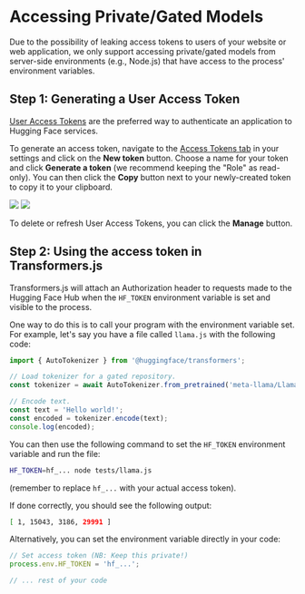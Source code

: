 
# Accessing Private/Gated Models

<Tip>

Due to the possibility of leaking access tokens to users of your website or web application, we only support accessing private/gated models from server-side environments (e.g., Node.js) that have access to the process' environment variables.

</Tip>

## Step 1: Generating a User Access Token

[User Access Tokens](https://huggingface.co/docs/hub/security-tokens) are the preferred way to authenticate an application to Hugging Face services.

To generate an access token, navigate to the [Access Tokens tab](https://huggingface.co/settings/tokens) in your settings and click on the **New token** button. Choose a name for your token and click **Generate a token** (we recommend keeping the "Role" as read-only). You can then click the **Copy** button next to your newly-created token to copy it to your clipboard. 

<div class="flex justify-center">
<img class="block dark:hidden" src="https://huggingface.co/datasets/huggingface/documentation-images/resolve/main/hub/new-token.png"/>
<img class="hidden dark:block" src="https://huggingface.co/datasets/huggingface/documentation-images/resolve/main/hub/new-token-dark.png"/>
</div>

To delete or refresh User Access Tokens, you can click the **Manage** button.


## Step 2: Using the access token in Transformers.js

Transformers.js will attach an Authorization header to requests made to the Hugging Face Hub when the `HF_TOKEN` environment variable is set and visible to the process.

One way to do this is to call your program with the environment variable set. For example, let's say you have a file called `llama.js` with the following code:

```js
import { AutoTokenizer } from '@huggingface/transformers';

// Load tokenizer for a gated repository.
const tokenizer = await AutoTokenizer.from_pretrained('meta-llama/Llama-2-7b-hf');

// Encode text.
const text = 'Hello world!';
const encoded = tokenizer.encode(text);
console.log(encoded);
```

You can then use the following command to set the `HF_TOKEN` environment variable and run the file:

```bash
HF_TOKEN=hf_... node tests/llama.js
```

(remember to replace `hf_...` with your actual access token).

If done correctly, you should see the following output:

```bash
[ 1, 15043, 3186, 29991 ]
```


Alternatively, you can set the environment variable directly in your code:
```js
// Set access token (NB: Keep this private!)
process.env.HF_TOKEN = 'hf_...';

// ... rest of your code
```
